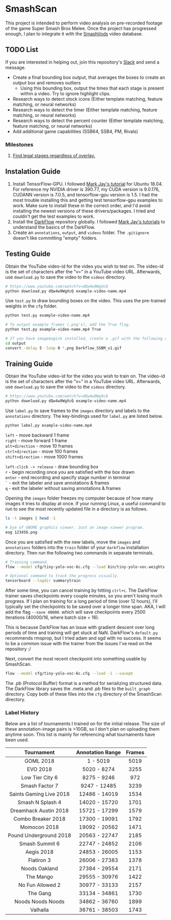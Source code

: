 # SmashScan

This project is intended to perform video analysis on pre-recorded footage of the game Super Smash Bros Melee. Once the project has progressed enough, I plan to integrate it with the [SmashVods](http://smashvods.com/) video database.

## TODO List
If you are interested in helping out, join this repository's [Slack](https://join.slack.com/t/smashscan/shared_invite/enQtNDE5MjA5OTI0NDgwLTYwNGNkOWFmZjRjYjkwNDRkNzMzZGJjZjQwZTY5Y2YwZDhmNDJiYzEyZjk1OWJmMmU2YzYzNjRjMTIzYmM2YTI) and send a message.
+ Create a final bounding box output, that averages the boxes to create an output box and removes outliers
  + Using this bounding box, output the times that each stage is present within a video. Try to ignore highlight clips.
+ Research ways to detect stock icons (Either template matching, feature matching, or neural networks)
+ Research ways to detect the timer (Either template matching, feature matching, or neural networks)
+ Research ways to detect the percent counter (Either template matching, feature matching, or neural networks)
+ Add additional game capabilities (SSB64, SSB4, PM, Rivals)

### Milestones
1. [Find legal stages regardless of overlay.](https://medium.com/@seft/smashscan-using-neural-networks-to-analyze-super-smash-bros-melee-a7d0ab5c0755)

## Instalation Guide
1. Install TensorFlow-GPU. I followed [Mark Jay's tutorial](https://www.youtube.com/watch?v=vxjbL5iN1XY) for Ubuntu 18.04. For reference my NVIDIA driver is 390.77, my CUDA version is 9.0.176, CUDANN version is 7.0.5, and tensorflow-gpu version is 1.5. I had the most trouble installing this and getting test tensorflow-gpu examples to work. Make sure to install these in the correct order, and I'd avoid installing the newest versions of these drivers/packages. I tried and couldn't get the test examples to work.
2. Install the [DarkFlow](https://github.com/thtrieu/darkflow) repository globally. I followed [Mark Jay's tutorials](https://www.youtube.com/watch?v=PyjBd7IDYZs&list=PLX-LrBk6h3wSGvuTnxB2Kj358XfctL4BM) to understand the basics of the DarkFlow. 
3. Create an `annotations`, `output`, and `videos` folder. The `.gitignore` doesn't like committing "empty" folders.

## Testing Guide

Obtain the YouTube video-id for the video you wish to test on. The video-id is the set of characters after the "v=" in a YouTube video URL. Afterwards, use `download.py` to save the video to the `videos` directory.

``` bash
# https://www.youtube.com/watch?v=dQw4w9WgXcQ
python download.py dQw4w9WgXcQ example-video-name.mp4
```

Use `test.py` to draw bounding boxes on the video. This uses the pre-trained weights in the `cfg` folder.

``` bash
python test.py example-video-name.mp4

# To output example frames (.png's), add the True flag.
python test.py example-video-name.mp4 True

# If you have imagemagick installed, create a .gif with the following command.
cd output
convert -delay 5 -loop 0 *.png Darkflow_SSBM_v1.gif
```


## Training Guide

Obtain the YouTube video-id for the video you wish to train on. The video-id is the set of characters after the "v=" in a YouTube video URL. Afterwards, use `download.py` to save the video to the `videos` directory.

``` bash
# https://www.youtube.com/watch?v=dQw4w9WgXcQ
python download.py dQw4w9WgXcQ example-video-name.mp4
```

Use `label.py` to save frames to the `images` directory and labels to the `annotations` directory. The key-bindings used for `label.py` are listed below.

``` bash
python label.py example-video-name.mp4
```

`left` - move backward 1 frame  
`right` - move forward 1 frame  
`alt+direction` - move 10 frames  
`ctrl+direction` - move 100 frames  
`shift+direction` - move 1000 frames  

`left-click -> release` - draw bounding box  
`r` - begin recording once you are satisfied with the box drawn  
`enter` - end recording and specify stage number in terminal  
`` ` `` - exit the labeler and save annotations & frames  
`q` - exit the labeler without saving annotations & frames  

Opening the `images` folder freezes my computer because of how many images it tries to display at once. If your running Linux, a useful command to run to see the most recently updated file in a directory is as follows.

```bash
ls -t images | head -1

# Eye of GNOME graphics viewer. Just an image viewer program.
eog 123456.png
```

Once you are satisfied with the new labels, move the `images` and `annotations` folders into the `train` folder of your `darkflow` installation directory. Then run the following two commands in separate terminals.

```bash
# Training command.
flow --model cfg/tiny-yolo-voc-6c.cfg --load bin/tiny-yolo-voc.weights --train --annotation train/annotations --dataset train/images --epoch 100 --gpu 1.0 --summary summary

# Optional command to track the progress visually.
tensorboard --logdir summarytrain
```

After some time, you can cancel training by hitting `ctrl+c`. The DarkFlow trainer saves checkpoints every couple minutes, so you aren't losing much progress. If I plan on training for a long period of time (over 12 hours), I'll typically set the checkpoints to be saved over a longer time span. AKA, I will add the flag `--save 40000`. which will save checkpoints every 2500 iterations (40000/16, where batch size = 16).

This is because DarkFlow has an issue with gradient descent over long periods of time and training will get stuck at NaN. DarkFlow's `default.py` recommends rmsprop, but I tried adam and sgd with no success. It seems to be a common issue with the trainer from the issues I've read on the repository :/

Next, convert the most recent checkpoint into something usable by SmashScan.

``` bash
flow --model cfg/tiny-yolo-voc-6c.cfg --load -1 --savepb
```

The .pb (Protocol Buffer) format is a method for serializing structured data. The DarkFlow library saves the .meta and .pb files to the `built_graph` directory. Copy both of these files into the `cfg` directory of the SmashScan directory.

### Label History
Below are a list of tournaments I trained on for the initial release. The size of these annotation-image pairs is >10GB, so I don't plan on uploading them anytime soon. This list is mainly for referencing what tournaments have been used.

| Tournament | Annotation Range | Frames |
| :--------: | :----------: | :--------------: |
| GOML 2018 | 1 - 5019 | 5019 |
| EVO 2018 | 5020 - 8274 | 3255 |
| Low Tier City 6 | 8275 - 9246 | 972 |
| Smash Factor 7 | 9247 - 12485 | 3239 |
| Saints Gaming Live 2018 | 12486 - 14019 | 1534 |
| Smash N Splash 4 | 14020 - 15720 | 1701 |
| Dreamhack Austin 2018 | 15721 - 17299 | 1579 |
| Combo Breaker 2018 | 17300 - 19091 | 1792 |
| Momocon 2018 | 19092 - 20562 | 1471 |
| Pound Underground 2018 | 20563 - 22747 | 2185 |
| Smash Summit 6 | 22747 - 24852 | 2106 |
| Aegis 2018 | 24853 - 26005 | 1153 |
| Flatiron 3 | 26006 - 27383 | 1378 |
| Noods Oakland | 27384 - 29554 | 2171 |
| The Mango | 29555 - 30976 | 1422 |
| No Fun Allowed 2 | 30977 - 33133 | 2157 |
| The Gang | 33134 - 34861 | 1730 |
| Noods Noods Noods | 34862 - 36760 | 1899 |
| Valhalla | 36761 - 38503 | 1743 |

